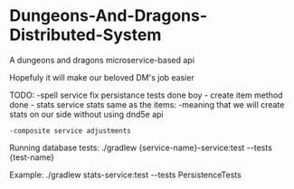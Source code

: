 # Dungeons-And-Dragons-Distributed-System
A dungeons and dragons microservice-based api 

Hopefuly it will make our beloved DM's job easier


TODO: 
    -spell service fix persistance tests done boy
    - create item method done 
    - stats service stats same as the items: 
        -meaning that we will create stats on our side without using dnd5e api

    -composite service adjustments
    



Running database tests: 
    ./gradlew {service-name}-service:test --tests {test-name}

Example: 
    ./gradlew stats-service:test --tests PersistenceTests